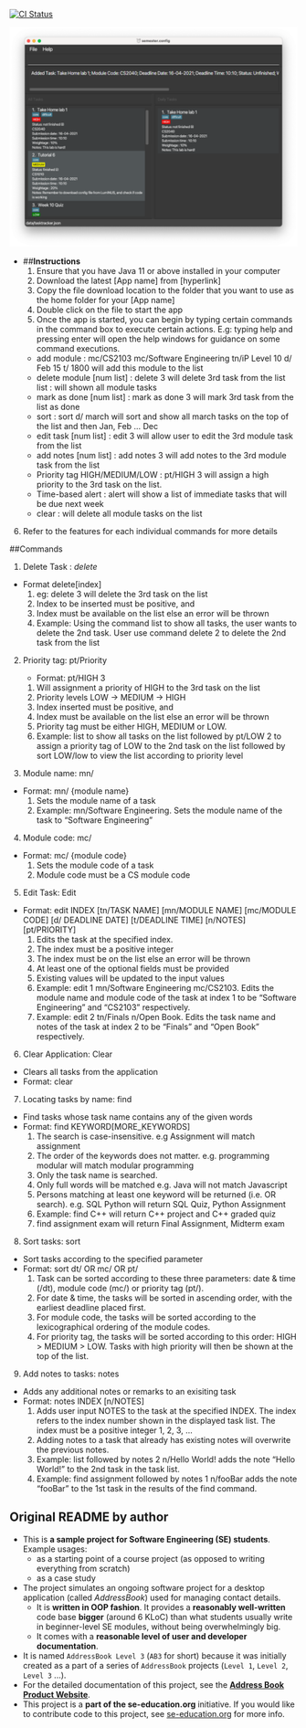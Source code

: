 [![CI Status](https://github.com/se-edu/addressbook-level3/workflows/Java%20CI/badge.svg)](https://github.com/se-edu/addressbook-level3/actions)

![Ui](docs/images/Ui.png)

* ##**Instructions** 
  1. Ensure that you have Java 11 or above installed in your computer
  2. Download the latest [App name] from [hyperlink]
  3. Copy the file download location to the folder that you want to use as the home folder for your [App name]
  4. Double click on the file to start the app
  5. Once the app is started, you can begin by typing certain commands in the command box to execute certain actions. E.g: typing help and pressing enter will open the help windows for guidance on some command executions.
    * add module : mc/CS2103 mc/Software Engineering tn/iP Level 10 d/ Feb 15 t/ 1800 will add this module to the list
    * delete module [num list] : delete 3 will delete 3rd task from the list
list : will shown all module tasks
    * mark as done [num list] : mark as done 3 will mark 3rd task from the list as done
    * sort : sort d/ march will sort and show all march tasks on the top of the list and then Jan, Feb … Dec
    * edit task [num list] : edit 3 will allow user to edit the 3rd module task from the list
    * add notes [num list] : add notes 3 will add notes to the 3rd module task from the list
    * Priority tag HIGH/MEDIUM/LOW : pt/HIGH 3 will assign a high priority to the 3rd task on the list. 
    * Time-based alert : alert will show a list of immediate tasks that will be due next week
    * clear : will delete all module tasks on the list

6. Refer to the features for each individual commands for more details 

##Commands

1. Delete Task : *delete*
  * Format delete[index]
    1. eg: delete 3 will delete the 3rd task on the list
    2. Index to be inserted must be positive, and
    3. Index must be available on the list else an error will be thrown
    4. Example: Using the command list to show all tasks, the user wants to delete the 2nd task. User use command delete 2 to delete the 2nd task from the list 

2. Priority tag: pt/Priority
   * Format: pt/HIGH 3
    1. Will assignment a priority of HIGH to the 3rd task on the list
    2. Priority levels LOW -> MEDIUM -> HIGH
    3. Index inserted must be positive, and 
    4. Index must be available on the list else an error will be thrown
    5. Priority tag must be either HIGH, MEDIUM or LOW.
    6. Example: list to show all tasks on the list followed by pt/LOW 2 to assign a priority tag of LOW to the 2nd task on the list followed by sort LOW/low to view the list according to priority level 

3. Module name: mn/
  * Format: mn/ {module name}
    1. Sets the module name of a task
    2. Example: mn/Software Engineering. Sets the module name of the task to “Software Engineering”

4. Module code: mc/
  * Format: mc/ {module code}
    1. Sets the module code of a task
    2. Module code must be a CS module code 

5. Edit Task: Edit
  * Format: edit INDEX [tn/TASK NAME] [mn/MODULE NAME] [mc/MODULE CODE] [d/ DEADLINE DATE] [t/DEADLINE TIME] [n/NOTES] [pt/PRIORITY]
    1. Edits the task at the specified index.
    2. The index must be a positive integer
    3. The index must be on the list else an error will be thrown
    4. At least one of the optional fields must be provided
    5. Existing values will be updated to the input values
    6. Example: edit 1 mn/Software Engineering mc/CS2103. Edits the module name and module code of the task at index 1 to be “Software Engineering” and “CS2103” respectively.
    7. Example: edit 2 tn/Finals n/Open Book. Edits the task name and notes of the task at index 2 to be “Finals” and “Open Book” respectively.

6. Clear Application: Clear 
  * Clears all tasks from the application
  * Format: clear

7. Locating tasks by name: find
  * Find tasks whose task name contains any of the given words
  * Format: find KEYWORD[MORE_KEYWORDS]
    1. The search is case-insensitive. e.g Assignment will match assignment
    2. The order of the keywords does not matter. e.g. programming modular will match modular programming
    3. Only the task name is searched.
    4. Only full words will be matched e.g. Java will not match Javascript
    5. Persons matching at least one keyword will be returned (i.e. OR search). e.g. SQL Python will return SQL Quiz, Python Assignment
    6. Example: find C++ will return C++ project and C++ graded quiz
    7. find assignment exam will return Final Assignment, Midterm exam

8. Sort tasks: sort
  * Sort tasks according to the specified parameter
  * Format: sort dt/ OR mc/ OR pt/
    1. Task can be sorted according to these three parameters: date & time (/dt), module code (mc/) or priority tag (pt/).
    2. For date & time, the tasks will be sorted in ascending order, with the earliest deadline placed first.
    3. For module code, the tasks will be sorted according to the lexicographical ordering of the module codes.
    4. For priority tag, the tasks will be sorted according to this order: HIGH > MEDIUM > LOW. Tasks with high priority will then be shown at the top of the list.

9. Add notes to tasks: notes
  * Adds any additional notes or remarks to an exisiting task
  * Format: notes INDEX [n/NOTES]
    1. Adds user input NOTES to the task at the specified INDEX. The index refers to the index number shown in the displayed task list. The index must be a positive integer 1, 2, 3, …
    2. Adding notes to a task that already has existing notes will overwrite the previous notes.
    3. Example: list followed by notes 2 n/Hello World! adds the note “Hello World!” to the 2nd task in the task list.
    4. Example: find assignment followed by notes 1 n/fooBar adds the note “fooBar” to the 1st task in the results of the find command.
 



## Original README by author

* This is **a sample project for Software Engineering (SE) students**.<br>
  Example usages:
  * as a starting point of a course project (as opposed to writing everything from scratch)
  * as a case study
* The project simulates an ongoing software project for a desktop application (called _AddressBook_) used for managing contact details.
  * It is **written in OOP fashion**. It provides a **reasonably well-written** code base **bigger** (around 6 KLoC) than what students usually write in beginner-level SE modules, without being overwhelmingly big.
  * It comes with a **reasonable level of user and developer documentation**.
* It is named `AddressBook Level 3` (`AB3` for short) because it was initially created as a part of a series of `AddressBook` projects (`Level 1`, `Level 2`, `Level 3` ...).
* For the detailed documentation of this project, see the **[Address Book Product Website](https://se-education.org/addressbook-level3)**.
* This project is a **part of the se-education.org** initiative. If you would like to contribute code to this project, see [se-education.org](https://se-education.org#https://se-education.org/#contributing) for more info.
